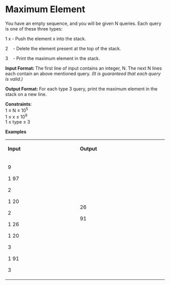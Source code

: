 <h1><strong>Maximum Element</strong></h1>
<p>You have an empty sequence, and you will be given&nbsp;N&nbsp;queries. Each query is one of these three types:</p>
<p>1 x - Push the element x into the stack.</p>
<p>2&nbsp;&nbsp;&nbsp; - Delete the element present at the top of the stack.</p>
<p>3&nbsp;&nbsp;&nbsp; - Print the maximum element in the stack.</p>
<p><strong>Input Format: </strong>The first line of input contains an integer,&nbsp;N. The next&nbsp;N lines each contain an above mentioned query.&nbsp;<em>(It is guaranteed that each query is valid.)</em></p>
<p><strong>Output Format: </strong>For each type&nbsp;3&nbsp;query, print the maximum element in the stack on a new line.</p>
<p><strong>Constraints</strong>:<br /> 1 &le; N &le; 10<sup>5</sup>&nbsp;<br /> 1 &le; x &le; 10<sup>9</sup><br /> 1 &le; type &le; 3</p>
<p><strong>Examples</strong></p>
<table width="677">
<tbody>
<tr>
<td width="305">
<p><strong>Input</strong></p>
</td>
<td width="372">
<p><strong>Output</strong></p>
</td>
</tr>
<tr>
<td width="305">
<p>9</p>
<p>1 97</p>
<p>2</p>
<p>1 20</p>
<p>2</p>
<p>1 26</p>
<p>1 20</p>
<p>3</p>
<p>1 91</p>
<p>3</p>
</td>
<td width="372">
<p>26</p>
<p>91</p>
<p>&nbsp;</p>
</td>
</tr>
</tbody>
</table>
<p>&nbsp;</p>